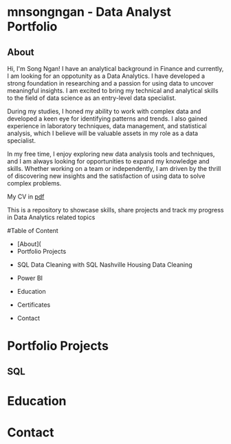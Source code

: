 # mnsongngan - Data Analyst Portfolio
## About
Hi, I'm Song Ngan! I have an analytical background in Finance and currently, I am looking for an oppotunity as a Data Analytics. I have developed a strong foundation in researching and a passion for using data to uncover meaningful insights. I am excited to bring my technical and analytical skills to the field of data science as an entry-level data specialist.

During my studies, I honed my ability to work with complex data and developed a keen eye for identifying patterns and trends. I also gained experience in laboratory techniques, data management, and statistical analysis, which I believe will be valuable assets in my role as a data specialist.

In my free time, I enjoy exploring new data analysis tools and techniques, and I am always looking for opportunities to expand my knowledge and skills. Whether working on a team or independently, I am driven by the thrill of discovering new insights and the satisfaction of using data to solve complex problems.

My CV in [pdf](https://drive.google.com/file/d/1IDTDtjKCy3DkFi5r8Q2nMteJdxiCvkOJ/view?usp=sharing)

This is a repository to showcase skills, share projects and track my progress in Data Analytics related topics

#Table of Content
* [About](
* Portfolio Projects

- SQL
Data Cleaning with SQL
Nashville Housing Data Cleaning

- Power BI
  
* Education

* Certificates

* Contact
# Portfolio Projects
## SQL

# Education

# Contact
